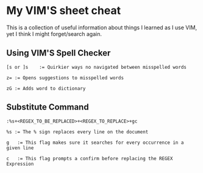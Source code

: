 # My VIM'S sheet cheat

This is a collection of useful information about things I learned as I use VIM, yet I think I might forget/search again. 

## Using VIM'S Spell Checker
```
[s or ]s	:= Quirkier ways no navigated between misspelled words

z= := Opens suggestions to misspelled words 

zG := Adds word to dictionary
```

## Substitute Command 

```
:%s+<REGEX_TO_BE_REPLACED>+<REGEX_TO_REPLACE>+gc

%s := The % sign replaces every line on the document

g	:= This flag makes sure it searches for every occurrence in a given line

c	:= This flag prompts a confirm before replacing the REGEX Expression 
```
